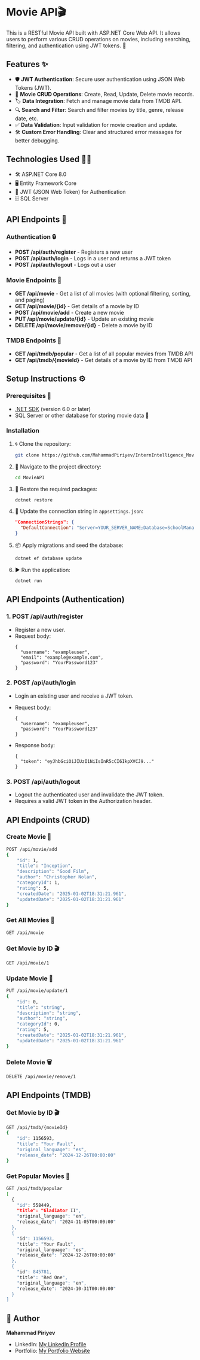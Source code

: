 # Movie API🎬

This is a RESTful Movie API built with ASP.NET Core Web API. It allows users to perform various CRUD operations on movies, including searching, filtering, and authentication using JWT tokens. 🚀

## Features ✨

- 🛡️ **JWT Authentication**: Secure user authentication using JSON Web Tokens (JWT).
- 🎥 **Movie CRUD Operations**: Create, Read, Update, Delete movie records.
- 🏷️ **Data Integration**: Fetch and manage movie data from TMDB API.
- 🔍 **Search and Filter**: Search and filter movies by title, genre, release date, etc.
- ✅ **Data Validation**: Input validation for movie creation and update.
- 🛠️ **Custom Error Handling**: Clear and structured error messages for better debugging.

## Technologies Used 🧑‍💻

- 🛠️ ASP.NET Core 8.0
- 🖥️ Entity Framework Core
- 🔑 JWT (JSON Web Token) for Authentication
- 🗄️ SQL Server

## API Endpoints 📡

### Authentication 🔒

-  **POST /api/auth/register** - Registers a new user
-  **POST /api/auth/login** - Logs in a user and returns a JWT token
-  **POST /api/auth/logout** - Logs out a user

### Movie Endpoints 🍿

-  **GET /api/movie** - Get a list of all movies (with optional filtering, sorting, and paging)
-  **GET /api/movie/{id}** - Get details of a movie by ID
-  **POST /api/movie/add** - Create a new movie
-  **PUT /api/movie/update/{id}** - Update an existing movie
-  **DELETE /api/movie/remove/{id}** - Delete a movie by ID

### TMDB Endpoints 🎥

-  **GET /api/tmdb/popular** - Get a list of all popular movies from TMDB API
-  **GET /api/tmdb/{movieId}** - Get details of a movie by ID from TMDB API

## Setup Instructions ⚙️

### Prerequisites 🚧

- [.NET SDK](https://dotnet.microsoft.com/download) (version 6.0 or later)
- SQL Server or other database for storing movie data 💾

### Installation

1. 🌀 Clone the repository:
   ```bash
   git clone https://github.com/MahammadPiriyev/InternIntelligence_MovieAPI.git
   ```

2. 📂 Navigate to the project directory:
   ```bash
   cd MovieAPI
   ```

3. 🔧 Restore the required packages:
   ```bash
   dotnet restore
   ```

4. 📝 Update the connection string in `appsettings.json`:
   ```json
   "ConnectionStrings": {
     "DefaultConnection": "Server=YOUR_SERVER_NAME;Database=SchoolManagement;Trusted_Connection=True;TrustServerCertificate=True"
   }
   ```

5. 📦 Apply migrations and seed the database:
   ```bash
   dotnet ef database update
   ```

6. ▶️ Run the application:
   ```bash
   dotnet run
   ```

## API Endpoints (Authentication)

### 1. **POST /api/auth/register**
- Register a new user.
- Request body:
  ```
  {
    "username": "exampleuser",
    "email": "example@example.com",
    "password": "YourPassword123"
  }
  ```

### 2. **POST /api/auth/login**
- Login an existing user and receive a JWT token.
- Request body:
  ```
  {
    "username": "exampleuser",
    "password": "YourPassword123"
  }
  ```

- Response body:
  ```
  {
    "token": "eyJhbGciOiJIUzI1NiIsInR5cCI6IkpXVCJ9..."
  }
  ```

### 3. **POST /api/auth/logout**
- Logout the authenticated user and invalidate the JWT token.
- Requires a valid JWT token in the Authorization header.

## API Endpoints (CRUD)

### Create Movie 🍿
```bash
POST /api/movie/add
{
    "id": 1,
    "title": "Inception",
    "description": "Good Film",
    "author": "Christopher Nolan",
    "categoryId": 1,
    "rating": 5,
    "createdDate": "2025-01-02T18:31:21.961",
    "updatedDate": "2025-01-02T18:31:21.961"
}
```

### Get All Movies 🎥
```bash
GET /api/movie
```

### Get Movie by ID 🎬
```bash
GET /api/movie/1
```

### Update Movie 🔄
```bash
PUT /api/movie/update/1
{
    "id": 0,
    "title": "string",
    "description": "string",
    "author": "string",
    "categoryId": 0,
    "rating": 5,
    "createdDate": "2025-01-02T18:31:21.961",
    "updatedDate": "2025-01-02T18:31:21.961"
}
```

### Delete Movie 🗑️
```bash
DELETE /api/movie/remove/1
```

## API Endpoints (TMDB)

### Get Movie by ID 🎬
```bash
GET /api/tmdb/{movieId}
{
    "id": 1156593,
    "title": "Your Fault",
    "original_language": "es",
    "release_date": "2024-12-26T00:00:00"
}
```

### Get Popular Movies 🎥
```bash
GET /api/tmdb/popular
[
  {
    "id": 558449,
    "title": "Gladiator II",
    "original_language": "en",
    "release_date": "2024-11-05T00:00:00"
  },
  {
    "id": 1156593,
    "title": "Your Fault",
    "original_language": "es",
    "release_date": "2024-12-26T00:00:00"
  },
  {
    "id": 845781,
    "title": "Red One",
    "original_language": "en",
    "release_date": "2024-10-31T00:00:00"
  }
]
```

## 👤 Author  

**Mahammad Piriyev**  

- LinkedIn: [My LinkedIn Profile](https://linkedin.com/in/mahammadpiriyev)  
- Portfolio: [My Portfolio Website](https://mahammadpiriyev.onrender.com/)
